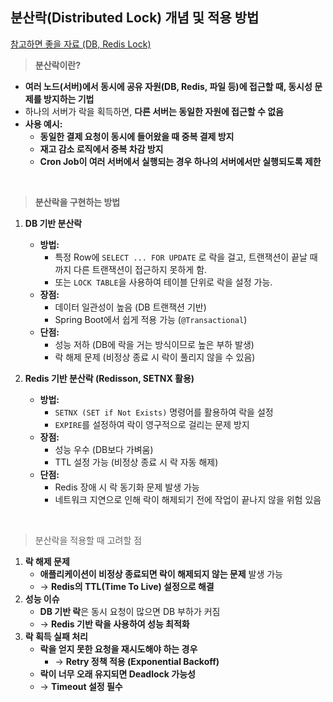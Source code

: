 ## 분산락(Distributed Lock) 개념 및 적용 방법

[참고하면 좋을 자료 (DB, Redis Lock)](https://github.com/2dongyeop/concurrency-solution)

> **분산락이란?**
>

- **여러 노드(서버)에서 동시에 공유 자원(DB, Redis, 파일 등)에 접근할 때, 동시성 문제를 방지하는 기법**
- 하나의 서버가 락을 획득하면, **다른 서버는 동일한 자원에 접근할 수 없음**
- **사용 예시:**
    - **동일한 결제 요청이 동시에 들어왔을 때 중복 결제 방지**
    - **재고 감소 로직에서 중복 차감 방지**
    - **Cron Job이 여러 서버에서 실행되는 경우 하나의 서버에서만 실행되도록 제한**

<br/>

> **분산락을 구현하는 방법**
>

1. **DB 기반 분산락**
    - **방법:**
        - 특정 Row에 `SELECT ... FOR UPDATE` 로 락을 걸고, 트랜잭션이 끝날 때까지 다른 트랜잭션이 접근하지 못하게 함.
        - 또는 `LOCK TABLE`을 사용하여 테이블 단위로 락을 설정 가능.
    - **장점:**
        - 데이터 일관성이 높음 (DB 트랜잭션 기반)
        - Spring Boot에서 쉽게 적용 가능 (`@Transactional`)
    - **단점:**
        - 성능 저하 (DB에 락을 거는 방식이므로 높은 부하 발생)
        - 락 해제 문제 (비정상 종료 시 락이 풀리지 않을 수 있음)

1. **Redis 기반 분산락 (Redisson, SETNX 활용)**
    - **방법:**
        - `SETNX (SET if Not Exists)` 명령어를 활용하여 락을 설정
        - `EXPIRE`를 설정하여 락이 영구적으로 걸리는 문제 방지
    - **장점:**
        - 성능 우수 (DB보다 가벼움)
        - TTL 설정 가능 (비정상 종료 시 락 자동 해제)
    - **단점:**
        - Redis 장애 시 락 동기화 문제 발생 가능
        - 네트워크 지연으로 인해 락이 해제되기 전에 작업이 끝나지 않을 위험 있음

<br/>

> 분산락을 적용할 때 고려할 점
>

1. **락 해제 문제**
    - **애플리케이션이 비정상 종료되면 락이 해제되지 않는 문제** 발생 가능
    - → **Redis의 TTL(Time To Live) 설정으로 해결**
2. **성능 이슈**
    - **DB 기반 락**은 동시 요청이 많으면 DB 부하가 커짐
    - → **Redis 기반 락을 사용하여 성능 최적화**
3. **락 획득 실패 처리**
    - **락을 얻지 못한 요청을 재시도해야 하는 경우**
        - → **Retry 정책 적용 (Exponential Backoff)**
    - **락이 너무 오래 유지되면 Deadlock 가능성**
    - → **Timeout 설정 필수**